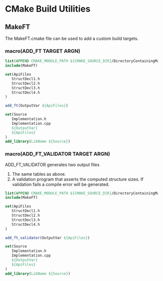 # CMake Build Utilities

## MakeFT

The MakeFT.cmake file can be used to add a custom build targets.

### macro(ADD_FT TARGET ARGN)

```CMake
list(APPEND CMAKE_MODULE_PATH ${CMAKE_SOURCE_DIR}/DirectoryContainingMakeFT)
include(MakeFT)

set(ApiFiles
   StructDecl1.h
   StructDecl2.h
   StructDecl3.h
   StructDecl4.h
)

add_ft(OutputVar ${ApiFiles})

set(Source
   Implementation.h
   Implementation.cpp
   ${OutputVar}
   ${ApiFiles}
)
add_library(LibName ${Source})
```

### macro(ADD_FT_VALIDATOR TARGET ARGN)

ADD_FT_VALIDATOR generates two output files

1. The same tables as above.
2. A validation program that asserts the computed structure sizes. If validation fails a compile error will be generated.

```CMake
list(APPEND CMAKE_MODULE_PATH ${CMAKE_SOURCE_DIR}/DirectoryContainingMakeFT)
include(MakeFT)

set(ApiFiles
   StructDecl1.h
   StructDecl2.h
   StructDecl3.h
   StructDecl4.h
)

add_ft_validator(OutputVar ${ApiFiles})

set(Source
   Implementation.h
   Implementation.cpp 
   ${OutputVar}
   ${ApiFiles}
)
add_library(LibName ${Source})
```
